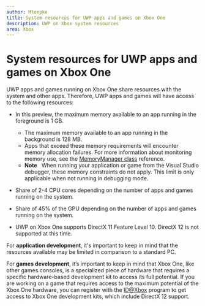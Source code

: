 ```yaml
---
author: Mtoepke
title: System resources for UWP apps and games on Xbox One
description: UWP on Xbox system resources
area: Xbox
---
```


# System resources for UWP apps and games on Xbox One

UWP apps and games running on Xbox One share resources with the system and other apps. Therefore, UWP apps and games will have access to the following resources:

* In this preview, the maximum memory available to an app running in the foreground is 1 GB.
    * The maximum memory available to an app running in the background is 128 MB.
    * Apps that exceed these memory requirements will encounter memory allocation failures. For more information about monitoring memory use, see the [MemoryManager class](https://msdn.microsoft.com/en-us/library/windows/apps/windows.system.memorymanager.aspx) reference.
    * **Note**
            &nbsp;&nbsp;When running your application or game from the Visual Studio debugger, these memory constraints do not apply. This limit is only applicable when not running in debugging mode.

* Share of 2-4 CPU cores depending on the number of apps and games running on the system.

* Share of 45% of the GPU depending on the number of apps and games running on the system.

* UWP on Xbox One supports DirectX 11 Feature Level 10. DirectX 12 is not supported at this time. 

For **application development**, it's important to keep in mind that the resources available may be limited in comparison to a standard PC.

For **games development**, it’s important to keep in mind that Xbox One, like other games consoles, is a specialized piece of hardware that requires a specific hardware-based development kit to access its full potential. If you are working on a game that requires access to the maximum potential of the Xbox One hardware, you can register with the [ID@Xbox](http://www.xbox.com/en-us/Developers/id) program to get access to Xbox One development kits, which include DirectX 12 support.


<!--HONumber=Jun16_HO2-->


